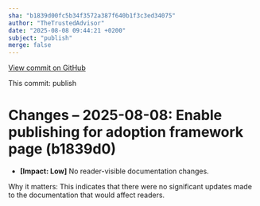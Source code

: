 ```yaml
---
sha: "b1839d00fc5b34f3572a387f640b1f3c3ed34075"
author: "TheTrustedAdvisor"
date: "2025-08-08 09:44:21 +0200"
subject: "publish"
merge: false
---
```


[View commit on GitHub](https://github.com/TheTrustedAdvisor/FabricAdoptionFramework/commit/b1839d00fc5b34f3572a387f640b1f3c3ed34075)

This commit: publish

# Changes – 2025-08-08: Enable publishing for adoption framework page (b1839d0)

- **[Impact: Low]** No reader-visible documentation changes.  
   
Why it matters: This indicates that there were no significant updates made to the documentation that would affect readers.
